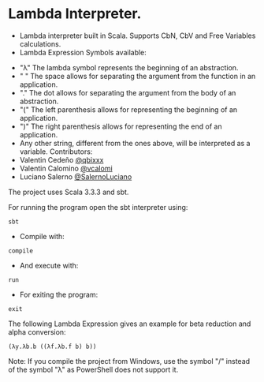 # Lambda Interpreter.
*  Lambda interpreter built in Scala. Supports CbN, CbV and Free Variables calculations.
*  Lambda Expression Symbols available:
- "λ" The lambda symbol represents the beginning of an abstraction.
- " " The space allows for separating the argument from the function in an application.
- "." The dot allows for separating the argument from the body of an abstraction.
- "(" The left parenthesis allows for representing the beginning of an application.
- ")" The right parenthesis allows for representing the end of an application.
- Any other string, different from the ones above, will be interpreted as a variable.
Contributors:
- Valentin Cedeño [@qbixxx](https://github.com/qbixxx/)
- Valentin Calomino [@vcalomi](https://github.com/vcalomi)
- Luciano Salerno [@SalernoLuciano](https://github.com/SalernoLuciano)

The project uses Scala 3.3.3 and sbt.

For running the program open the sbt interpreter using:
````shell
sbt
````
- Compile with:
````shell
compile
````
- And execute with:
````shell
run
````
- For exiting the program:
````shell
exit
````
The following Lambda Expression gives an example for beta reduction and alpha conversion:
````shell
(λy.λb.b ((λf.λb.f b) b))
````

Note: If you compile the project from Windows, use the symbol "/" instead of the symbol "λ" as PowerShell does not support it.
